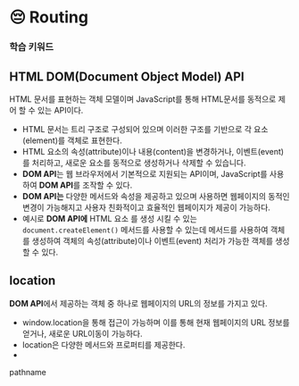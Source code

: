# 😔 Routing

### 학습 키워드

## HTML DOM(Document Object Model) API

HTML 문서를 표현하는 객체 모델이며 JavaScript를 통해 HTML문서를 동적으로 제어 할 수 있는 API이다.

* HTML 문서는 트리 구조로 구성되어 있으며 이러한 구조를 기반으로 각 요소(element)를 객체로 표현한다.
* HTML 요소의 속성(attribute)이나 내용(content)을 변경하거나, 이벤트(event)를 처리하고, 새로운 요소를 동적으로 생성하거나 삭제할 수 있습니다.
* **DOM API**는 웹 브라우저에서 기본적으로 지원되는 API이며, JavaScript를 사용하여 **DOM API**를 조작할 수 있다. &#x20;
* **DOM API는** 다양한 메서드와 속성을 제공하고 있으며 사용하면 웹페이지의 동적인 변경이 가능해지고 사용자 친화적이고 효율적인 웹페이지가 제공이 가능하다.
* 예시로 **DOM API에** HTML 요소 를 생성 시킬 수 있는 `document.createElement()`  메서드를 사용할 수 있는데 메서드를 사용하여 객체를 생성하여 객체의 속성(attribute)이나 이벤트(event) 처리가 가능한 객체를 생성할 수 있다. &#x20;

## location

**DOM API**에서 제공하는 객체 중 하나로 웹페이지의 URL의 정보를 가지고 있다.

* window.location을 통해 접근이 가능하며 이를 통해 현재 웹페이지의 URL 정보를 얻거나, 새로운 URL이동이 가능하다.
* location은 다양한 메서드와 프로퍼티를 제공한다.
*

pathname
